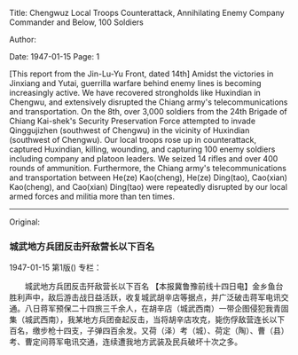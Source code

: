 Title: Chengwuz Local Troops Counterattack, Annihilating Enemy Company Commander and Below, 100 Soldiers

Author:

Date: 1947-01-15
Page: 1

[This report from the Jin-Lu-Yu Front, dated 14th] Amidst the victories in Jinxiang and Yutai, guerrilla warfare behind enemy lines is becoming increasingly active. We have recovered strongholds like Huxindian in Chengwu, and extensively disrupted the Chiang army's telecommunications and transportation. On the 8th, over 3,000 soldiers from the 24th Brigade of Chiang Kai-shek's Security Preservation Force attempted to invade Qinggujizhen (southwest of Chengwu) in the vicinity of Huxindian (southwest of Chengwu). Our local troops rose up in counterattack, captured Huxindian, killing, wounding, and capturing 100 enemy soldiers including company and platoon leaders. We seized 14 rifles and over 400 rounds of ammunition. Furthermore, the Chiang army's telecommunications and transportation between He(ze) Kao(cheng), He(ze) Ding(tao), Cao(xian) Kao(cheng), and Cao(xian) Ding(tao) were repeatedly disrupted by our local armed forces and militia more than ten times.



<hr /> 

Original: 


### 城武地方兵团反击歼敌营长以下百名

1947-01-15
第1版()
专栏：

　　城武地方兵团反击歼敌营长以下百名
    【本报冀鲁豫前线十四日电】金乡鱼台胜利声中，敌后游击战日益活跃，收复城武胡辛店等据点，并广泛破击蒋军电讯交通。八日蒋军预保二十四旅三千余人，在胡辛店（城武西南）一带企图侵犯我青固集（城武西南），我某地方兵团奋起反击，当将胡辛店攻克，毙伤俘敌营连长以下百名，缴步枪十四支，子弹四百余发。又荷（泽）考（城）、荷定（陶）、曹（县）考、曹定间蒋军电讯交通，连续遭我地方武装及民兵破坏十次之多。
